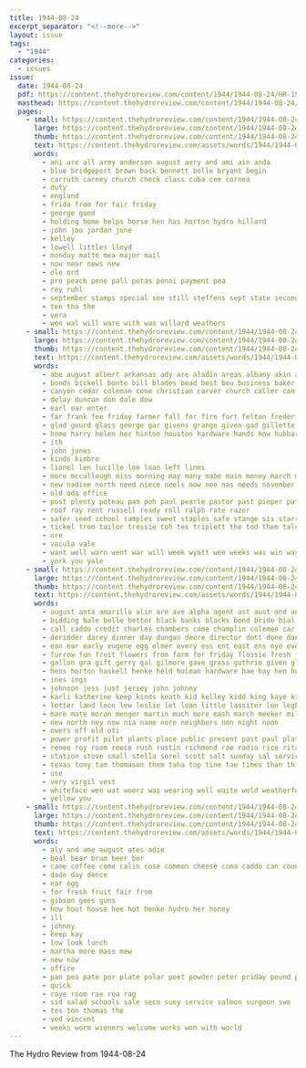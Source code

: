 ```yaml
---
title: 1944-08-24
excerpt_separator: "<!--more-->"
layout: issue
tags:
  - "1944"
categories:
  - issues
issue:
  date: 1944-08-24
  pdf: https://content.thehydroreview.com/content/1944/1944-08-24/HR-1944-08-24.pdf
  masthead: https://content.thehydroreview.com/content/1944/1944-08-24/masthead/HR-1944-08-24.jpg
  pages:
    - small: https://content.thehydroreview.com/content/1944/1944-08-24/small/HR-1944-08-24-01.jpg
      large: https://content.thehydroreview.com/content/1944/1944-08-24/large/HR-1944-08-24-01.jpg
      thumb: https://content.thehydroreview.com/content/1944/1944-08-24/thumbnails/HR-1944-08-24-01.jpg
      text: https://content.thehydroreview.com/assets/words/1944/1944-08-24/HR-1944-08-24-01.txt
      words:
        - ani are all army anderson august aery and ami ain anda
        - blue bridgeport brown back bennett bolle bryant begin
        - carruth carney church check class cuba cee cornea
        - duty
        - england
        - frida from for fair friday
        - george good
        - holding home helps horse hen has horton hydro hillard
        - john joo jordan june
        - kelley
        - lowell littles lloyd
        - monday matte mea major mail
        - now near news new
        - ole ord
        - pro peach pene pall potas penni payment pea
        - rey ruhl
        - september stamps special see still steffens sept state second school sweeney sines sale
        - ten tha the
        - vera
        - wen wal will ware with was willard weathers
    - small: https://content.thehydroreview.com/content/1944/1944-08-24/small/HR-1944-08-24-02.jpg
      large: https://content.thehydroreview.com/content/1944/1944-08-24/large/HR-1944-08-24-02.jpg
      thumb: https://content.thehydroreview.com/content/1944/1944-08-24/thumbnails/HR-1944-08-24-02.jpg
      text: https://content.thehydroreview.com/assets/words/1944/1944-08-24/HR-1944-08-24-02.txt
      words:
        - abe august albert arkansas ady are aladin areas albany akin ain all age and aymond
        - bonds bickell bonte bill blades bead best beu business baker buy bay been baldwin bank brother bryant byrd bring buck bible baptist
        - canyon cedar coleman cone christian carver church caller can city crail charis ceci cousin cha caddo claude company county coffee carls carney come
        - delay duncan don dale dow
        - earl ear enter
        - far frank fee friday farmer fall for fire fort felton frederick frances farm first
        - glad gourd glass george gar givens grange given gad gillette grain
        - home harry helen her hinton houston hardware hands how hubbard hor hand hamilton hydro horton
        - ith
        - john jones
        - kinds kimbro
        - lionel len lucille lee loan left lines
        - more mccullough miss morning may many mabe main money march mis minister
        - new nadine north need niece neels now nee nas needs november
        - old oda office
        - post plenty poteau pam poh paul pearle pastor past pieper pat
        - roof ray rent russell ready roll ralph rate razor
        - safer seed school samples sweet staples safe stange sis starry seem service sister smith sheriff such sunday sarin stephens say suit
        - tickel trom tailor tressie toh tex triplett the tod them talent take
        - ure
        - vacula vale
        - want well warn went war will week wyatt wee weeks was win way weatherford while winter warning with
        - york you yale
    - small: https://content.thehydroreview.com/content/1944/1944-08-24/small/HR-1944-08-24-03.jpg
      large: https://content.thehydroreview.com/content/1944/1944-08-24/large/HR-1944-08-24-03.jpg
      thumb: https://content.thehydroreview.com/content/1944/1944-08-24/thumbnails/HR-1944-08-24-03.jpg
      text: https://content.thehydroreview.com/assets/words/1944/1944-08-24/HR-1944-08-24-03.txt
      words:
        - august anta amarillo alin are ave alpha agent ast aust and ante acre alfalfa andrew all arvan
        - bidding bale belle better black banks blacks bond bride bial bate bank ballou barrow bore bales bree bradley borrow bett bec buy bonds ban bright brown bomber bull beat birth bolan
        - call caddo credit charles chambers came champlin colemen car coop cattle cost city choice clerk comi coffee county col chet
        - deridder darey dinner day dungan deere director dott done dang daughters downward daughter
        - ean ear early eugene egg elmer every ess ent east ens eye everts
        - furrow fun fruit flowers from farm for friday flossie fresh frank farmer friends farewell face ford fan
        - gallon gra gift gerry gal gilmore gave grass guthrie given glad glass geary gloria gas
        - hens horton haskell henke held holman hardware hae hay hen holstein has head horse hand hume home him hydro herman hinton her husband homer hero hudson
        - ines ings
        - johnson jess just jersey john johnny
        - karli katherine keep kinds keath kid kelley kidd king kaye kirkhuff
        - letter land leon lew leslie let loan little lassiter lon leghorn low lind lunch large line
        - mare mate moron menger martin much more mash march meeker milk may market montgomery marriage mil mile means main mis mex mise must meg mote mos miss
        - new north ney now nia name nore neighbors nen night noon
        - owers off old oti
        - power profit pilot plants place public present past paul plate per parm prise peck person
        - renee roy room reece rush rustin richmond rae radio rice rita rather row
        - station stove small stella sorel scott salt sunday sal service september schmidt sory smooth son sie sorrel sua skaggs she stine sell state south sary suite stout saltsman sale sen shower stable sister sade shon
        - texas tony tam thomason them taha top tine tae times than thies trom try team talkington tippy tho tindel thomas ton then the
        - use
        - very virgil vest
        - whiteface wen wat woerz was wearing well waite wold weatherford wil with war wide walp week want work weathers wedding west white way wesley will welding
        - yellow you
    - small: https://content.thehydroreview.com/content/1944/1944-08-24/small/HR-1944-08-24-04.jpg
      large: https://content.thehydroreview.com/content/1944/1944-08-24/large/HR-1944-08-24-04.jpg
      thumb: https://content.thehydroreview.com/content/1944/1944-08-24/thumbnails/HR-1944-08-24-04.jpg
      text: https://content.thehydroreview.com/assets/words/1944/1944-08-24/HR-1944-08-24-04.txt
      words:
        - aly and ane august ates adie
        - beal bear brum beer bor
        - came coffee come calin cose common cheese coma caddo can county champlin
        - dade day dence
        - ear egg
        - for fresh fruit fair from
        - gibson goes guns
        - how hoot house hee hot henke hydro her honey
        - ill
        - johnny
        - keep kay
        - low look lunch
        - martha more mass mew
        - new now
        - office
        - pan pea pate por plate polar poet powder peter priday pound par pleasant patt
        - quick
        - raye room rae rea rag
        - sid salad schools sale seco suey service salmon surgeon swe
        - tes ton thomas the
        - ved vincent
        - weeks worm wieners welcome works won with world
---
```


The Hydro Review from 1944-08-24

<!--more-->

